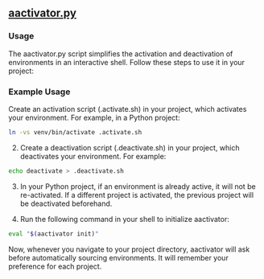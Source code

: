 ## [aactivator.py](.local-bin/aactivator.py)

### Usage 
The aactivator.py script simplifies the activation and deactivation of environments in an interactive shell. Follow these steps to use it in your project:

### Example Usage 
Create an activation script (.activate.sh) in your project, which activates your environment. For example, in a Python project:

```bash
ln -vs venv/bin/activate .activate.sh
```

2. Create a deactivation script (.deactivate.sh) in your project, which deactivates your environment. For example:

```bash
echo deactivate > .deactivate.sh
```
3. In your Python project, if an environment is already active, it will not be re-activated. If a different project is activated, the previous project will be deactivated beforehand.

4. Run the following command in your shell to initialize aactivator:
```bash
eval "$(aactivator init)"
```
Now, whenever you navigate to your project directory, aactivator will ask before automatically sourcing environments. It will remember your preference for each project.


